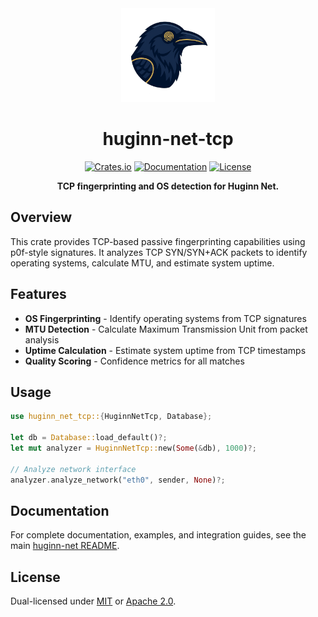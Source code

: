 <div align="center">
  <img src="https://raw.githubusercontent.com/biandratti/huginn-net/master/huginn-net.png" alt="Huginn Net Logo" width="150"/>
  
  # huginn-net-tcp

  [![Crates.io](https://img.shields.io/crates/v/huginn-net-tcp.svg)](https://crates.io/crates/huginn-net-tcp)
  [![Documentation](https://docs.rs/huginn-net-tcp/badge.svg)](https://docs.rs/huginn-net-tcp)
  [![License](https://img.shields.io/badge/license-MIT%2FApache--2.0-blue.svg)](https://github.com/biandratti/huginn-net#license)

  **TCP fingerprinting and OS detection for Huginn Net.**
</div>

## Overview

This crate provides TCP-based passive fingerprinting capabilities using p0f-style signatures. It analyzes TCP SYN/SYN+ACK packets to identify operating systems, calculate MTU, and estimate system uptime.

## Features

- **OS Fingerprinting** - Identify operating systems from TCP signatures
- **MTU Detection** - Calculate Maximum Transmission Unit from packet analysis  
- **Uptime Calculation** - Estimate system uptime from TCP timestamps
- **Quality Scoring** - Confidence metrics for all matches

## Usage

```rust
use huginn_net_tcp::{HuginnNetTcp, Database};

let db = Database::load_default()?;
let mut analyzer = HuginnNetTcp::new(Some(&db), 1000)?;

// Analyze network interface
analyzer.analyze_network("eth0", sender, None)?;
```

## Documentation

For complete documentation, examples, and integration guides, see the main [huginn-net README](https://github.com/biandratti/huginn-net#readme).

## License

Dual-licensed under [MIT](https://github.com/biandratti/huginn-net/blob/master/LICENSE-MIT) or [Apache 2.0](https://github.com/biandratti/huginn-net/blob/master/LICENSE-APACHE).
